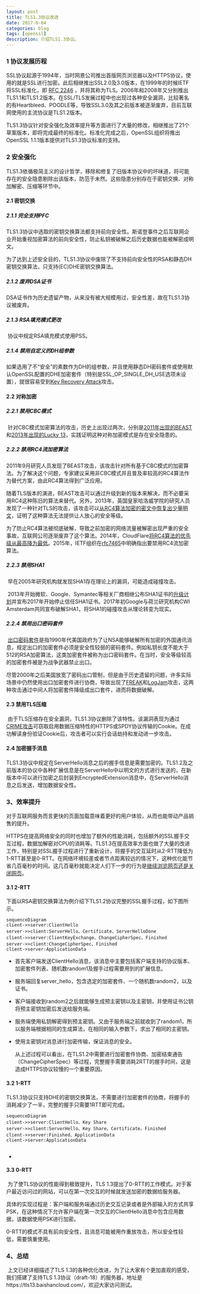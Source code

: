 ```yaml
---
layout: post
title: TLS1.3协议改进
date: 2017-8-04
categories: blog
tags: [openssl]
description: 介绍TLS1.3协议。
---
```






### 1 协议发展历程

​	SSL协议起源于1994年，当时网景公司推出首版网页浏览器以及HTTPS协议，使用的就是SSL进行加密。此后相继推出SSL2.0及3.0版本，在1999年的时候IETF将SSL标准化，即 [RFC 2246](https://tools.ietf.org/html/rfc2246) ，并将其称为TLS。2006年和2008年又分别推出TLS1.1和TLS1.2版本。在SSL/TLS发展过程中也出现过各种安全漏洞，比较著名的有Heartbleed、POODLE等，导致SSL3.0及其之前版本被逐渐废弃，目前互联网使用的主流协议是TLS1.2版本。

​	TLS1.3协议针对安全强化及效率提升等方面进行了大量的修改，相继推出了21个草案版本，即将完成最终的标准化。标准化完成之后，OpenSSL组织将推出OpenSSL 1.1.1版本提供对TLS1.3协议标准的支持。

### 2 安全强化

​	TLS1.3依循极简主义的设计哲学，移除和修复了旧版本协议中的坏味道，将可能存在的安全隐患剔除出该版本，防范于未然。这些隐患分别存在于密钥交换、对称加解密、压缩等环节中。

#### 2.1 密钥交换

##### 2.1.1 完全支持PFC

​	TLS1.3协议中选取的密钥交换算法都支持前向安全性。斯诺登事件之后互联网企业开始重视加密算法的前向安全性，防止私钥被破解之后历史数据也能被解密成明文。

​	为了达到上述安全目的，TLS1.3协议中废除了不支持前向安全性的RSA和静态DH密钥交换算法，只支持(EC)DHE密钥交换算法。

##### 2.1.2 废弃DSA证书

​	DSA证书作为历史遗留产物，从来没有被大规模用过，安全性差，故在TLS1.3协议被废弃。

##### 2.1.3 RSA填充模式更改

​	协议中规定RSA填充模式使用PSS。

##### 2.1.4 禁用自定义的DH组参数

​	如果选用了不“安全”的素数作为DH的组参数，并且使用静态DH密码套件或使用默认OpenSSL配置的DHE加密套件（特别是SSL_OP_SINGLE_DH_USE选项未设置），就很容易受到[Key Recovery Attack](http://blog.intothesymmetry.com/2016/01/openssl-key-recovery-attack-on-dh-small.html)攻击。

#### 2.2 对称加密

##### 2.2.1 禁用CBC模式

​	针对CBC模式加密算法的攻击，历史上出现过两次，分别是[2011年出现的BEAST](https://en.wikipedia.org/wiki/Transport_Layer_Security#BEAST_attack)和[2013年出现的Lucky 13](https://en.wikipedia.org/wiki/Lucky_Thirteen_attack)，实践证明这种对称加密模式是存在安全隐患的。

##### 2.2.2 禁用RC4流加密算法

​	2011年9月研究人员发现了BEAST攻击，该攻击针对所有基于CBC模式的加密算法。为了解决这个问题，专家建议采用非CBC模式并且普及率较高的RC4算法作为替代方案，由此RC4算法得到广泛应用。

​	随着TLS版本的演进，BEAST攻击可以通过升级到新的版本来解决，而不必要采用RC4这种陈旧的算法来替代。另外，2013年，英国皇家哈洛威学院的研究人员发现了一种针对TLS的攻击，该攻击可以[从RC4算法加密的密文中恢复出少量明文](http://www.isg.rhul.ac.uk/tls/)，证明了这种算法无法提供让人放心的安全等级。

​	为了防止RC4算法被彻底破解，导致之前加密的网络流量被解密出现严重的安全事故，互联网公司逐渐废弃了这个算法。2014年，CloudFlare[将RC4算法的优先级从最高降为最低](https://blog.cloudflare.com/killing-rc4-the-long-goodbye/)。2015年，IETF组织在[rfc7465](https://tools.ietf.org/html/rfc7465)中明确指出要禁用RC4流加密算法。

##### 2.2.3 禁用SHA1

​	早在2005年研究机构就发现SHA1存在理论上的漏洞，可能造成碰撞攻击。

​	2013年开始微软、Google、Symantec等相关厂商相继公布SHA1证书的[升级计划](https://www.chinassl.net/faq/n569.html)并宣布2017年开始停止信任SHA1证书。2017年初Google与荷兰研究机构CWI Amsterdam共同宣布破解SHA1，将SHA1的碰撞攻击从理论转变为现实。

##### 2.2.4 禁用出口密码套件

​	[出口密码套件](https://crypto.stackexchange.com/questions/41769/what-does-export-grade-cryptography-mean-and-how-this-related-to-logjam-attac)是指1990年代美国政府为了让NSA能够破解所有加密的外国通讯消息，规定出口的加密套件必须是安全性较弱的密码套件。例如私钥长度不能大于512的RSA加密算法，这类加密套件被称为出口密码套件。在当时，安全等级较高的加密套件被是为战争武器禁止出口。

​	尽管2000年之后美国放宽了密码出口管制，但是由于历史遗留的问题，许多实际场景中仍然使用出口加密套件进行协商，导致出现了[FREAK](https://censys.io/blog/freak)和[LogJam](https://weakdh.org/)攻击，这两种攻击通过中间人将加密套件降级成出口套件，进而将数据破解。

#### 2.3 禁用TLS压缩

​	由于TLS压缩存在安全漏洞，TLS1.3协议删除了该特性。该漏洞表现为通过[CRIME攻击](https://zh.wikipedia.org/wiki/CRIME)可窃取启用数据压缩特性的HTTPS或SPDY协议传输的Cookie。在成功解读身份验证Cookie后，攻击者可以实行会话劫持和发动进一步攻击。

#### 2.4 加密握手消息

​	TLS1.3协议中规定在ServerHello消息之后的握手信息是需要加密的。TLS1.2及之前版本的协议中各种扩展信息是在ServerHello中以明文的方式进行发送的，在新版本中可以进行加密之后封装到EncryptedExtension消息中，在ServerHello消息之后发送，增加数据安全性。

### 3、效率提升

​	对于互联网服务而言更快的页面加载意味着更好的用户体验，从而也能带动产品销售的提升。

​	HTTPS在提高网络安全的同时也增加了额外的性能消耗，包括额外的SSL握手交互过程，数据加解密对CPU的消耗等。TLS1.3在提高效率方面也做了大量的改进工作，特别是对SSL握手过程进行了重新设计，将握手的交互延时从2-RTT降低为1-RTT甚至是0-RTT。在网络环境较差或者节点距离较远的情况下，这种优化能节省几百毫秒的时间。这几百毫秒就能决定人们下一步的行为是[继续浏览网页还是关闭网页](https://hpbn.co/primer-on-web-performance/#speed-performance-and-human-perception)。

#### 3.1 2-RTT

​	下面以RSA密钥交换算法为例介绍下TLS1.2协议完整的SSL握手过程，如下图所示。

```mermaid
sequenceDiagram 
client->>server:ClientHello
server->>client:ServerHello、Certificate、ServerHelloDone
client->>server:ClientKeyExchange、ChangeCipherSpec、Finished
server->>client:ChangeCipherSpec、Finished
client->server:ApplicationData
```

*   首先客户端发送ClientHello消息，该消息中主要包括客户端支持的协议版本、加密套件列表、随机数random1及握手过程需要用到的扩展信息。

* 服务端回复server_hello，包含选定的加密套件、一个随机数random2，以及证书。

* 客户端接收到random2之后就能够生成预主密钥以及主密钥，并使用证书公钥将预主密钥加密后发送给服务端。

* 服务端使用私钥解密得到预主密钥。又由于服务端之前就收到了random1，所以服务端根据相同的生成算法，在相同的输入参数下，求出了相同的主密钥。

* 使用主密钥对消息进行加密传输，保证消息的安全。

  从上述过程可以看出，在TLS1.2中需要进行加密套件协商、加密结束通告（ChangeCipherSpec）等过程，完整握手需要消耗2RTT的握手时间，这是造成HTTPS协议较慢的一个重要原因。

#### 3.2 1-RTT

​	TLS1.3协议只支持DHE的密钥交换算法，不需要进行加密套件的协商，将握手的消耗减少了一半，完整的握手只需要1RTT即可完成。

```mermaid
sequenceDiagram 
client->>server:ClientHello、Key Share
server->>client:ServerHello、Key Share、Certificate、Finished
client->>server:Finished、ApplicationData
client->server:ApplicationData


```

* ​

#### 3.3 0-RTT

​	为了使TLS协议的性能得到极致提升，TLS 1.3提出了0-RTT的工作模式。对于客户最近访问过的网站，可以在第一次交互的时候就发送加密的数据给服务器。

​	具体的实现过程是：客户端和服务端通过历史交互记录或者是外部输入的方式共享PSK，在这种情况下允许客户端在第一次交互的ClientHello消息中包含应用数据，该数据使用PSK进行加密。

​	0-RTT的模式不具有前向安全性，且消息可能被用作重放攻击，所以安全性较低，需要慎重使用。

### 4、总结

​	上文已经详细描述了TLS 1.3的各种优化改进，为了让大家有个更加直观的感受，我们搭建了支持TLS 1.3协议（draft-18）的服务器，地址是https://tls13.baishancloud.com/，欢迎大家访问测试。





